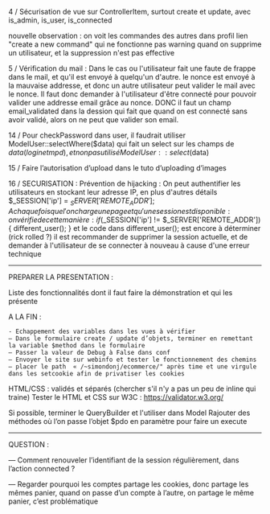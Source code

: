 4 / Sécurisation de vue sur ControllerItem, surtout create et update, avec is_admin, is_user, is_connected

nouvelle observation :
	on voit les commandes des autres dans profil
	lien "create a new command" qui ne fonctionne pas
	warning quand on supprime un utilisateur, et la suppression n'est pas effective


5 / Vérification du mail :
Dans le cas ou l'utilisateur fait une faute de frappe dans le mail, et qu'il est envoyé à quelqu'un d'autre.
le nonce est envoyé à la mauvaise addresse, et donc un autre utilisateur peut valider le mail avec le nonce.
Il faut donc demander à l'utilisateur d'être connecté pour pouvoir valider une addresse email grâce au nonce.
DONC il faut un champ email_validated dans la dession qui fait que quand on est connecté sans avoir validé, alors on ne peut que valider son email.

14 /
Pour checkPassword dans user, il faudrait utiliser ModelUser::selectWhere($data) qui fait un select sur les champs de $data (login et mpd), et non pas utilisé ModelUser::select($data)

15 /
Faire l’autorisation d’upload dans le tuto d’uploading d’images

16 /
SECURISATION :
Prévention de hijacking :
	On peut authentifier les utilisateurs en stockant leur adresse IP, en plus d'autres détails
	$_SESSION['ip'] = $_SERVER['REMOTE_ADDR'];
	A chaque fois que l'on charge une page et qu'une session est disponible :
	on vérifie de cette manière :
	if ($_SESSION['ip'] != $_SERVER['REMOTE_ADDR']) {   different_user();    }
	et le code dans different_user(); est encore à déterminer (rick rolled ?)
		il est recommander de supprimer la session actuelle, et de demander à l'utilisateur de se connecter à nouveau à cause d'une erreur technique

-------------------------------------------------------------------------------------------------------------------

PREPARER LA PRESENTATION :

Liste des fonctionnalités dont il faut faire la démonstration et qui les présente

A LA FIN :

	- Echappement des variables dans les vues à vérifier
	— Dans le formulaire create / update d’objets, terminer en remettant la variable $method dans le formulaire
	— Passer la valeur de Debug à False dans conf
	— Envoyer le site sur webinfo et tester le fonctionnement des chemins
	— placer le path  « /~simondonj/ecommerce/" après time et une virgule dans les setcookie afin de privatiser les cookies

HTML/CSS :
validés et séparés (chercher s'il n'y a pas un peu de inline qui traine)
Tester le HTML et CSS sur W3C : https://validator.w3.org/

Si possible, terminer le QueryBuilder et l'utiliser dans Model
Rajouter des méthodes où l’on passe l’objet $pdo en paramètre pour faire un execute

-----------------------------------------------------------------------------------------------------------------------

QUESTION :

— Comment renouveler l’identifiant de la session régulièrement, dans l’action connected ?

— Regarder pourquoi les comptes partage les cookies, donc partage les mêmes panier, quand on passe d’un compte à l’autre, on partage le même panier, c’est problématique
